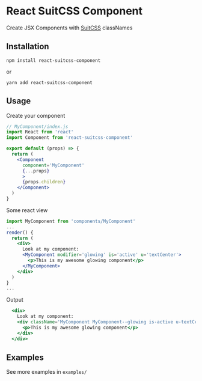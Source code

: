 # React SuitCSS Component
Create JSX Components with [SuitCSS][sc] classNames

## Installation
```npm install react-suitcss-component```

or

```yarn add react-suitcss-component```

## Usage

Create your component

```jsx
// MyComponent/index.js
import React from 'react'
import Component from 'react-suitcss-component'

export default (props) => {
  return (
    <Component
      component='MyComponent'
      {...props}
      >
      {props.children}
    </Component>
  )
}
```

Some react view
```jsx
import MyComponent from 'components/MyComponent'
...
render() {
  return (
    <div>
      Look at my component:
      <MyComponent modifier='glowing' is='active' u='textCenter'>
        <p>This is my awesome glowing component</p>
      </MyComponent>
    </div>
  )
}
...

```

Output

```jsx
  <div>
    Look at my component:
    <div className='MyComponent MyComponent--glowing is-active u-textCenter'>
      <p>This is my awesome glowing component</p>
    </div>
  </div>

```

## Examples

See more examples in `examples/`


[sc]: https://suitcss.github.io